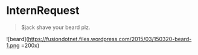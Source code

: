 # InternRequest

> $jack shave your beard plz.

![beard](https://fusiondotnet.files.wordpress.com/2015/03/150320-beard-1.png =200x)